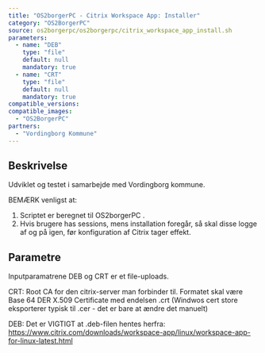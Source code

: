 ```yaml
---
title: "OS2borgerPC - Citrix Workspace App: Installer"
category: "OS2BorgerPC"
source: os2borgerpc/os2borgerpc/citrix_workspace_app_install.sh
parameters:
  - name: "DEB"
    type: "file"
    default: null
    mandatory: true
  - name: "CRT"
    type: "file"
    default: null
    mandatory: true
compatible_versions:
compatible_images:
  - "OS2BorgerPC"
partners:
  - "Vordingborg Kommune"
---
```


## Beskrivelse
Udviklet og testet i samarbejde med Vordingborg kommune.

BEMÆRK venligst at:
1) Scriptet er beregnet til OS2borgerPC .
2) Hvis brugere has sessions, mens installation foregår, så skal disse logge af og på igen, før konfiguration af Citrix tager effekt.

## Parametre
Inputparamatrene DEB og CRT er et file-uploads.

CRT:
Root CA for den citrix-server man forbinder til. Formatet skal være Base 64 DER X.509 Certificate med endelsen .crt (Windwos cert store eksporterer typisk til .cer - det er bare at ændre det manuelt)

DEB:
Det er VIGTIGT at .deb-filen hentes herfra: 
https://www.citrix.com/downloads/workspace-app/linux/workspace-app-for-linux-latest.html